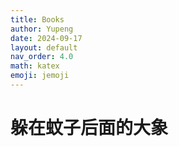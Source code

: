 ```yaml
---
title: Books
author: Yupeng
date: 2024-09-17
layout: default
nav_order: 4.0
math: katex
emoji: jemoji
---
```


# 躲在蚊子后面的大象